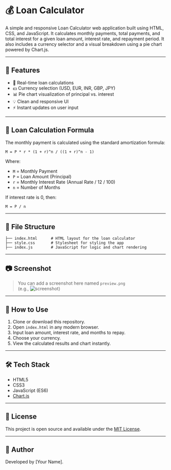 # 💰 Loan Calculator

A simple and responsive Loan Calculator web application built using HTML, CSS, and JavaScript. It calculates monthly payments, total payments, and total interest for a given loan amount, interest rate, and repayment period. It also includes a currency selector and a visual breakdown using a pie chart powered by Chart.js.

---

## 📌 Features

- 🔄 Real-time loan calculations
- 💵 Currency selection (USD, EUR, INR, GBP, JPY)
- 📊 Pie chart visualization of principal vs. interest
- 💡 Clean and responsive UI
- ⚡ Instant updates on user input

---

## 🧮 Loan Calculation Formula

The monthly payment is calculated using the standard amortization formula:

```
M = P * r * (1 + r)^n / ((1 + r)^n - 1)
```

Where:

- `M` = Monthly Payment  
- `P` = Loan Amount (Principal)  
- `r` = Monthly Interest Rate (Annual Rate / 12 / 100)  
- `n` = Number of Months  

If interest rate is 0, then:  
```
M = P / n
```

---

## 📂 File Structure

```
├── index.html      # HTML layout for the loan calculator
├── style.css       # Stylesheet for styling the app
├── index.js        # JavaScript for logic and chart rendering
```

---

## 📷 Screenshot

> You can add a screenshot here named `preview.png`  
> (e.g., ![screenshot](preview.png))

---

## 🚀 How to Use

1. Clone or download this repository.
2. Open `index.html` in any modern browser.
3. Input loan amount, interest rate, and months to repay.
4. Choose your currency.
5. View the calculated results and chart instantly.

---

## 🛠️ Tech Stack

- HTML5
- CSS3
- JavaScript (ES6)
- [Chart.js](https://cdn.jsdelivr.net/npm/chart.js)

---

## 📄 License

This project is open source and available under the [MIT License](LICENSE).

---

## 🙌 Author

Developed by [Your Name].
